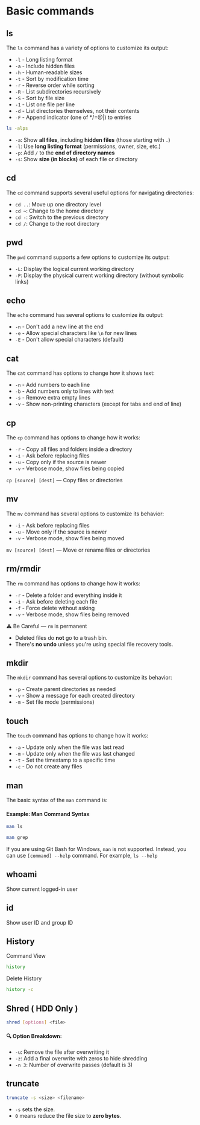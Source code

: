 # Basic commands

## ls

The `ls` command has a variety of options to customize its output:

* `-l` - Long listing format
* `-a` - Include hidden files
* `-h` - Human-readable sizes
* `-t` - Sort by modification time
* `-r` - Reverse order while sorting
* `-R` - List subdirectories recursively
* `-S` - Sort by file size
* `-1` - List one file per line
* `-d` - List directories themselves, not their contents
* `-F` - Append indicator (one of \*/=@|) to entries

```bash
ls -alps
```

* `-a`: Show **all files**, including **hidden files** (those starting with `.`)
* `-l`: Use **long listing format** (permissions, owner, size, etc.)
* `-p`: Add `/` to the **end of directory names**
* `-s`: Show **size (in blocks)** of each file or directory

## cd

The `cd` command supports several useful options for navigating directories:

* `cd ..`: Move up one directory level
* `cd ~`: Change to the home directory
* `cd -`: Switch to the previous directory
* `cd /`: Change to the root directory

## pwd

The `pwd` command supports a few options to customize its output:

* `-L`: Display the logical current working directory
* `-P`: Display the physical current working directory (without symbolic links)

## echo

The `echo` command has several options to customize its output:

* `-n` - Don't add a new line at the end
* `-e` - Allow special characters like `\n` for new lines
* `-E` - Don't allow special characters (default)

## cat

The `cat` command has options to change how it shows text:

* `-n` - Add numbers to each line
* `-b` - Add numbers only to lines with text
* `-s` - Remove extra empty lines
* `-v` - Show non-printing characters (except for tabs and end of line)

## cp

The `cp` command has options to change how it works:

* `-r` - Copy all files and folders inside a directory
* `-i` - Ask before replacing files
* `-u` - Copy only if the source is newer
* `-v` - Verbose mode, show files being copied

`cp [source] [dest]` — Copy files or directories

## mv

The `mv` command has several options to customize its behavior:

* `-i` - Ask before replacing files
* `-u` - Move only if the source is newer
* `-v` - Verbose mode, show files being moved

`mv [source] [dest]` — Move or rename files or directories

## rm/rmdir

The `rm` command has options to change how it works:

* `-r` - Delete a folder and everything inside it
* `-i` - Ask before deleting each file
* `-f` - Force delete without asking
* `-v` - Verbose mode, show files being removed

⚠️ Be Careful — `rm` is permanent

* Deleted files do **not** go to a trash bin.
* There's **no undo** unless you're using special file recovery tools.

## mkdir

The `mkdir` command has several options to customize its behavior:

* `-p` - Create parent directories as needed
* `-v` - Show a message for each created directory
* `-m` - Set file mode (permissions)

## touch

The `touch` command has options to change how it works:

* `-a` - Update only when the file was last read
* `-m` - Update only when the file was last changed
* `-t` - Set the timestamp to a specific time
* `-c` - Do not create any files

## man

The basic syntax of the `man` command is:

#### Example: Man Command Syntax

```bash
man ls
```

```bash
man grep
```

If you are using Git Bash for Windows, `man` is not supported. Instead, you can use `[command] --help` command. For example, `ls --help`

## whoami

Show current logged-in user

## id

Show user ID and group ID

## History

Command View

```bash
history
```

Delete History

```bash
history -c
```

## Shred ( HDD Only )

```bash
shred [options] <file>
```

#### 🔍 Option Breakdown:

* `-u`: Remove the file after overwriting it
* `-z`: Add a final overwrite with zeros to hide shredding
* `-n 3`: Number of overwrite passes (default is 3)

## &#x20;truncate

```bash
truncate -s <size> <filename>
```

* `-s` sets the size.
* `0` means reduce the file size to **zero bytes**.
